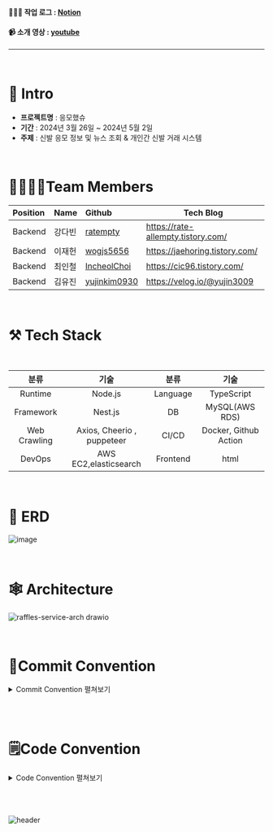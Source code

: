 <br>

#### 🧑🏾‍💻 작업 로그 : [Notion](https://teamsparta.notion.site/696c0f382eea43419210446ad3fa374a)
#### 📹 소개 영상 : [youtube]()

-------------------

<br>

# 📝 Intro

* **프로젝트명** : 응모했슈
* **기간** : 2024년 3월 26일 ~ 2024년 5월 2일
* **주제** : 신발 응모 정보 및 뉴스 조회 & 개인간 신발 거래 시스템

<br>

# 👨‍👩‍👧‍👦Team Members

| Position      | Name          |    Github                                         | Tech Blog                               |
|:--------------|:--------------|:--------------------------------------------------|-----------------------------------------|
| Backend       | 강다빈        | [ratempty](https://github.com/ratempty)           |https://rate-allempty.tistory.com/       |
| Backend       | 이재헌        | [wogjs5656](https://github.com/wogjs5656)         |https://jaehoring.tistory.com/           |
| Backend       | 최인철        | [IncheolChoi](https://github.com/IncheolChoi)     |https://cic96.tistory.com/               |
| Backend       | 김유진        | [yujinkim0930](https://github.com/yujinkim09309)  |https://velog.io/@yujin3009              |

<br>

# ⚒ Tech Stack

<br>

|분류|기술|분류|기술|
| :-: | :-: | :-: | :-: |
|Runtime|Node.js|Language|TypeScript|
|Framework|Nest.js |DB|MySQL(AWS RDS)|
|Web Crawling|Axios, Cheerio , puppeteer|CI/CD|Docker, Github Action|
|DevOps| AWS EC2,elasticsearch|Frontend|html|

 
<br>

#  📒 ERD

![image](https://github.com/ratempty/raffles/assets/138560050/7f00bc8d-1540-42fb-9aea-850dfd955d6b)


<br>

# 🕸 Architecture


![raffles-service-arch drawio](https://github.com/ratempty/raffles/assets/138560050/1ab94fc7-f06d-48af-a1c9-553b09a38748)

  

<br>

# 📝Commit Convention

<details>
<summary> Commit Convention 펼쳐보기 </summary>
<div markdown="1">  
  <br>
제목은 최대 50글자가 넘지 않도록 하고 마침표 및 특수기호는 사용하지 않는다.

 
영문으로 표기하는 경우 동사(원형)를 가장 앞에 두고 첫 글자는 대문자로 표기한다.(과거 시제를 사용하지 않는다.)
 
제목은 **개조식 구문**으로 작성한다. --> 완전한 서술형 문장이 아니라, 간결하고 요점적인 서술을 의미.

<br><br>

> **타입은 태그와 제목으로 구성되고, 태그는 영어로 쓰되 첫 문자는 대문자로 한다.**
> 
> 
> **`태그 : 제목`의 형태이며, `:`뒤에만 space가 있음**
> 
- `Feat` : 새로운 기능 추가
- `Fix` : 버그 수정
- `Docs` : 문서 수정
- `Style` : 코드 포맷팅, 세미콜론 누락, 코드 변경이 없는 경우
- `Refactor` : 코드 리펙토링
- `Test` : 테스트 코드, 리펙토링 테스트 코드 추가
- `Chore` : 빌드 업무 수정, 패키지 매니저 수정
</div>
</details>

<br><br>

# 🗒️Code Convention

<details>
<summary> Code Convention 펼쳐보기 </summary>
<div markdown="1">  
  <br>

{<br>
  "trailingComma": "all",<br>
  "tabWidth": 2,<br>
  "semi": true,<br>
  "singleQuote": true<br>
}

 
</div>
</details>
<br><br><br>


![header](https://capsule-render.vercel.app/api?type=waving&color=auto&height=200&section=header&text=Thank%20you%20for%20watching&fontSize=50)

















